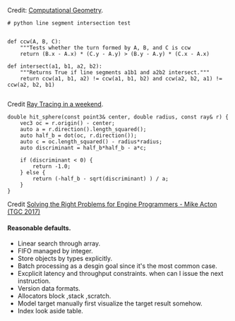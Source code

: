 Credit: [Computational Geometry](https://www.toptal.com/python/computational-geometry-in-python-from-theory-to-implementation).
```
# python line segment intersection test


def ccw(A, B, C):
    """Tests whether the turn formed by A, B, and C is ccw 
    return (B.x - A.x) * (C.y - A.y) > (B.y - A.y) * (C.x - A.x)
    
def intersect(a1, b1, a2, b2):
    """Returns True if line segments a1b1 and a2b2 intersect."""
    return ccw(a1, b1, a2) != ccw(a1, b1, b2) and ccw(a2, b2, a1) != ccw(a2, b2, b1)
    
```

Credit [Ray Tracing in a weekend](https://raytracing.github.io/books/RayTracingInOneWeekend.html#rays,asimplecamera,andbackground).

```
double hit_sphere(const point3& center, double radius, const ray& r) {
    vec3 oc = r.origin() - center;
    auto a = r.direction().length_squared();
    auto half_b = dot(oc, r.direction());
    auto c = oc.length_squared() - radius*radius;
    auto discriminant = half_b*half_b - a*c;

    if (discriminant < 0) {
        return -1.0;
    } else {
        return (-half_b - sqrt(discriminant) ) / a;
    }
}
```

Credit [Solving the Right Problems for Engine Programmers - Mike Acton‌ (TGC 2017)](https://www.youtube.com/watch?v=4B00hV3wmMY&t=87s)
#### Reasonable defaults.
- Linear search through array.
- FIFO managed by integer.
- Store objects by types explicitly.
- Batch processing as a desgin goal since it's the most common case.
- Excplicit latency and throughput constraints. when can I issue the next instruction.
- Version data formats.
- Allocators block ,stack ,scratch.
- Model target manually first visualize the target result somehow.
- Index look aside table.

